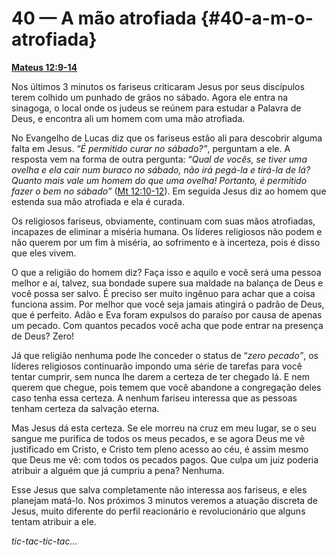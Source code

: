 # 40 — A mão atrofiada {#40-a-m-o-atrofiada}

[**Mateus 12:9-14**](http://bibliaonline.com.br/acf/mt/12/9-14)

Nos últimos 3 minutos os fariseus criticaram Jesus por seus discípulos terem colhido um punhado de grãos no sábado. Agora ele entra na sinagoga, o local onde os judeus se reúnem para estudar a Palavra de Deus, e encontra ali um homem com uma mão atrofiada.

No Evangelho de Lucas diz que os fariseus estão ali para descobrir alguma falta em Jesus. “_É permitido curar no sábado?”_, perguntam a ele. A resposta vem na forma de outra pergunta: “_Qual de vocês, se tiver uma ovelha e ela cair num buraco no sábado, não irá pegá-la e tirá-la de lá? Quanto mais vale um homem do que uma ovelha! Portanto, é permitido fazer o bem no sábado”_ ([Mt 12:10-12](http://bibliaonline.com.br/acf/mt/12/10-12)). Em seguida Jesus diz ao homem que estenda sua mão atrofiada e ela é curada.

Os religiosos fariseus, obviamente, continuam com suas mãos atrofiadas, incapazes de eliminar a miséria humana. Os líderes religiosos não podem e não querem por um fim à miséria, ao sofrimento e à incerteza, pois é disso que eles vivem.

O que a religião do homem diz? Faça isso e aquilo e você será uma pessoa melhor e aí, talvez, sua bondade supere sua maldade na balança de Deus e você possa ser salvo. É preciso ser muito ingênuo para achar que a coisa funciona assim. Por melhor que você seja jamais atingirá o padrão de Deus, que é perfeito. Adão e Eva foram expulsos do paraíso por causa de apenas um pecado. Com quantos pecados você acha que pode entrar na presença de Deus? Zero!

Já que religião nenhuma pode lhe conceder o status de “_zero pecado”_, os líderes religiosos continuarão impondo uma série de tarefas para você tentar cumprir, sem nunca lhe darem a certeza de ter chegado lá. E nem querem que chegue, pois temem que você abandone a congregação deles caso tenha essa certeza. A nenhum fariseu interessa que as pessoas tenham certeza da salvação eterna.

Mas Jesus dá esta certeza. Se ele morreu na cruz em meu lugar, se o seu sangue me purifica de todos os meus pecados, e se agora Deus me vê justificado em Cristo, e Cristo tem pleno acesso ao céu, é assim mesmo que Deus me vê: com todos os pecados pagos. Que culpa um juiz poderia atribuir a alguém que já cumpriu a pena? Nenhuma.

Esse Jesus que salva completamente não interessa aos fariseus, e eles planejam matá-lo. Nos próximos 3 minutos veremos a atuação discreta de Jesus, muito diferente do perfil reacionário e revolucionário que alguns tentam atribuir a ele.

_tic-tac-tic-tac..._